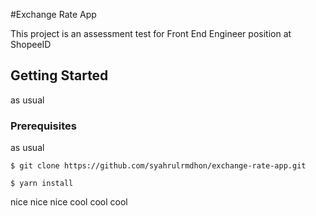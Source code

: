 #Exchange Rate App

This project is an assessment test for Front End Engineer position at ShopeeID

## Getting Started

as usual

### Prerequisites

as usual

```
$ git clone https://github.com/syahrulrmdhon/exchange-rate-app.git
```

```
$ yarn install
```

nice nice nice
cool cool cool